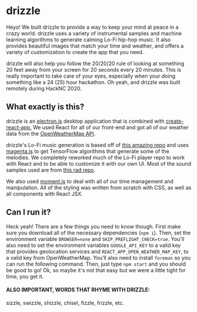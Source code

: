 ﻿# drizzle
Heyo! We built drizzle to provide a way to keep your mind at peace in a crazy world. drizzle uses a variety of instrumental samples and machine learning algorithms to generate calming Lo-Fi hip-hop music. It also provides beautiful images that match your time and weather, and offers a variety of customization to create the app that you need. 

drizzle will also help you follow the 20/20/20 rule of looking at something 20 feet away from your screen for 20 seconds every 20 minutes. This is really important to take care of your eyes, especially when your doing something like a 24 (25) hour hackathon. Oh yeah, and drizzle was built remotely during HackNC 2020.

## What exactly is this?
drizzle is an [electron.js](https://www.electronjs.org/) desktop application that is combined with [create-react-app.](https://github.com/facebook/create-react-app) We used React for all of our front-end and got all of our weather data from the [OpenWeatherMap API](https://openweathermap.org/api).

drizzle's Lo-Fi music generation is based off of [this amazing repo](https://github.com/magenta/lofi-player) and uses [magenta.js](https://github.com/magenta/magenta-js) to get TensorFlow algorithms that generate some of the melodies. We completely reworked much of the Lo-Fi player repo to work with React and to be able to customize it with our own UI. Most of the sound samples used are from [this rad repo](https://github.com/nbrosowsky/tonejs-instruments).

We also used [moment.js](https://momentjs.com/) to deal with all of our time management and manipulation. All of the styling was written from scratch with CSS, as well as all components with React JSX. 

## Can I run it?
Heck yeah! There are a few things you need to know though. First make sure you download all of the necessary dependencies (`npm i`). Then, set the environment variable `BROWSER=none` and `SKIP_PREFLIGHT_CHECK=true`. You'll also need to set the environment variables `GOOGLE_API_KEY` to a valid key that provides geolocation services and `REACT_APP_OPEN_WEATHER_MAP_KEY`, to a valid key from OpenWeatherMap. You'll also need to install `foreman` so you can run the following command. Then, just type `npm start` and you should be good to go! Ok, so maybe it's not that easy but we were a little tight for time, you get it.

#### ALSO IMPORTANT, WORDS THAT RHYME WITH DRIZZLE:
sizzle, swizzle, shizzle, chisel, fizzle, frizzle, etc.

